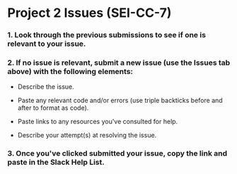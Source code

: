 # Project 2 Issues (SEI-CC-7)

### 1. Look through the previous submissions to see if one is relevant to your issue.

### 2. If no issue is relevant, submit a new issue (use the Issues tab above) with the following elements:

- Describe the issue.

- Paste any relevant code and/or errors (use triple backticks before and after to format as code).

- Paste links to any resources you've consulted for help.

- Describe your attempt(s) at resolving the issue.

### 3. Once you've clicked submitted your issue, copy the link and paste in the Slack Help List.
